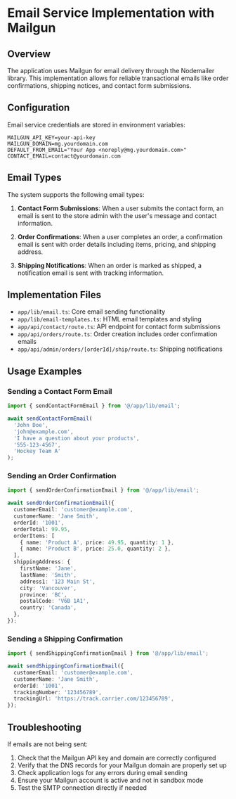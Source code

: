 # Email Service Implementation with Mailgun

## Overview

The application uses Mailgun for email delivery through the Nodemailer library. This implementation allows for reliable transactional emails like order confirmations, shipping notices, and contact form submissions.

## Configuration

Email service credentials are stored in environment variables:

```
MAILGUN_API_KEY=your-api-key
MAILGUN_DOMAIN=mg.yourdomain.com
DEFAULT_FROM_EMAIL="Your App <noreply@mg.yourdomain.com>"
CONTACT_EMAIL=contact@yourdomain.com
```

## Email Types

The system supports the following email types:

1. **Contact Form Submissions**: When a user submits the contact form, an email is sent to the store admin with the user's message and contact information.

2. **Order Confirmations**: When a user completes an order, a confirmation email is sent with order details including items, pricing, and shipping address.

3. **Shipping Notifications**: When an order is marked as shipped, a notification email is sent with tracking information.

## Implementation Files

- `app/lib/email.ts`: Core email sending functionality
- `app/lib/email-templates.ts`: HTML email templates and styling
- `app/api/contact/route.ts`: API endpoint for contact form submissions
- `app/api/orders/route.ts`: Order creation includes order confirmation emails
- `app/api/admin/orders/[orderId]/ship/route.ts`: Shipping notifications

## Usage Examples

### Sending a Contact Form Email

```typescript
import { sendContactFormEmail } from '@/app/lib/email';

await sendContactFormEmail(
  'John Doe',
  'john@example.com',
  'I have a question about your products',
  '555-123-4567',
  'Hockey Team A'
);
```

### Sending an Order Confirmation

```typescript
import { sendOrderConfirmationEmail } from '@/app/lib/email';

await sendOrderConfirmationEmail({
  customerEmail: 'customer@example.com',
  customerName: 'Jane Smith',
  orderId: '1001',
  orderTotal: 99.95,
  orderItems: [
    { name: 'Product A', price: 49.95, quantity: 1 },
    { name: 'Product B', price: 25.0, quantity: 2 },
  ],
  shippingAddress: {
    firstName: 'Jane',
    lastName: 'Smith',
    address1: '123 Main St',
    city: 'Vancouver',
    province: 'BC',
    postalCode: 'V6B 1A1',
    country: 'Canada',
  },
});
```

### Sending a Shipping Confirmation

```typescript
import { sendShippingConfirmationEmail } from '@/app/lib/email';

await sendShippingConfirmationEmail({
  customerEmail: 'customer@example.com',
  customerName: 'Jane Smith',
  orderId: '1001',
  trackingNumber: '123456789',
  trackingUrl: 'https://track.carrier.com/123456789',
});
```

## Troubleshooting

If emails are not being sent:

1. Check that the Mailgun API key and domain are correctly configured
2. Verify that the DNS records for your Mailgun domain are properly set up
3. Check application logs for any errors during email sending
4. Ensure your Mailgun account is active and not in sandbox mode
5. Test the SMTP connection directly if needed
